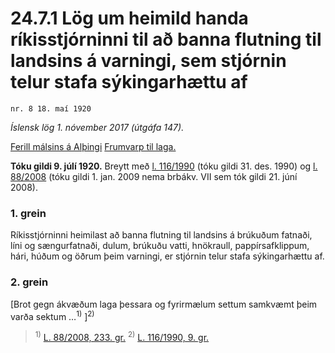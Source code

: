 # 24.7.1 Lög um heimild handa ríkisstjórninni til að banna flutning til landsins á varningi, sem stjórnin telur stafa sýkingarhættu af

`nr. 8 18. maí 1920`

_Íslensk lög 1. nóvember 2017 (útgáfa 147)._

[Ferill málsins á Alþingi](https://www.althingi.is/thingstorf/thingmalalistar-eftir-thingum/ferill/?ltg=32&mnr=45)
[Frumvarp til laga.](https://www.althingi.is/altext/32/s/pdf/0075.pdf)

**Tóku gildi 9. júlí 1920.**
Breytt með
[l. 116/1990](https://althingi.is/altext/stjt/1990.116.html) (tóku gildi 31. des. 1990) og
[l. 88/2008](https://althingi.is/altext/stjt/2008.088.html) (tóku gildi 1. jan. 2009 nema brbákv. VII sem tók gildi 21. júní 2008).

### 1. grein

Ríkisstjórninni heimilast að banna flutning til landsins á brúkuðum fatnaði, líni og sængurfatnaði, dulum, brúkuðu vatti, hnökraull, pappírsafklippum, hári, húðum og öðrum þeim varningi, er stjórnin telur stafa sýkingarhættu af.

### 2. grein

[Brot gegn ákvæðum laga þessara og fyrirmælum settum samkvæmt þeim varða sektum …<sup>1)</sup> ]<sup>2)</sup> 

> <sup>1)</sup> [L. 88/2008, 233. gr.](https://althingi.is/altext/stjt/2008.088.html#G233) <sup>2)</sup> [L. 116/1990, 9. gr.](https://althingi.is/altext/stjt/1990.116.html)
